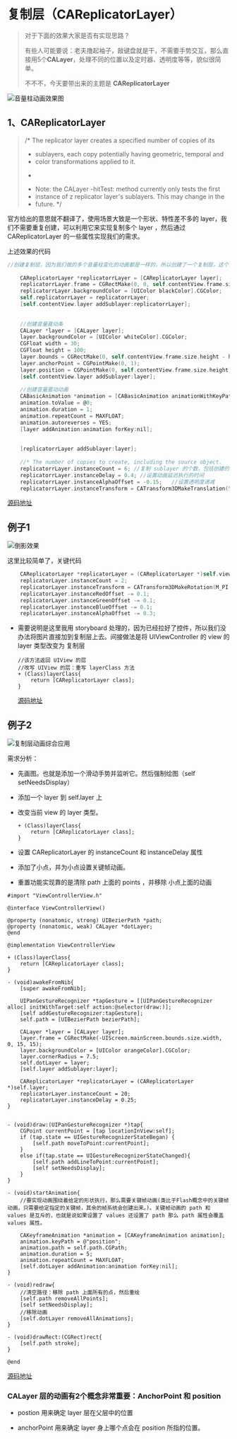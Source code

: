 # 复制层（CAReplicatorLayer）

> 对于下面的效果大家是否有实现思路？
>
> 有些人可能要说：老夫撸起袖子，敲键盘就是干，不需要手势交互，那么直接用5个**CALayer**，处理不同的位置以及定时器、透明度等等，貌似很简单。
>
> 不不不，今天要带出来的主题是 **CAReplicatorLayer**

![音量柱动画效果图](https://fantasticlbp.gitbooks.io/knowledge-kit/content/assets/QmW9ACfS9P5orau43H7gxuxsU4RVMDPD7mPnDKq4pgLmzr.gif)






## 1、CAReplicatorLayer

> /* The replicator layer creates a specified number of copies of its
>
> - sublayers, each copy potentially having geometric, temporal and
> - color transformations applied to it.
>
>  *
>
> - Note: the CALayer -hitTest: method currently only tests the first
> - instance of z replicator layer's sublayers. This may change in the
> - future. */

官方给出的意思就不翻译了，使用场景大致是一个形状、特性差不多的 layer，我们不需要重复创建，可以利用它来实现复制多个 layer ，然后通过 CAReplicatorLayer 的一些属性实现我们的需求。



上述效果的代码

```objective-c
//创建复制层，因为我们做的多个音量柱变化的动画都是一样的，所以创建了一个复制层，这个复制层可以对里面的 sublayer 进行复制，所以我们不需要重复创建了
    
    CAReplicatorLayer *replicatorrLayer = [CAReplicatorLayer layer];
    replicatorrLayer.frame = CGRectMake(0, 0, self.contentView.frame.size.width, self.contentView.frame.size.height);
    replicatorrLayer.backgroundColor = [UIColor blackColor].CGColor;
    self.replicatorrLayer = replicatorrLayer;
    [self.contentView.layer addSublayer:replicatorrLayer];
    
    
    //创建音量震动条
    CALayer *layer = [CALayer layer];
    layer.backgroundColor = [UIColor whiteColor].CGColor;
    CGFloat width = 30;
    CGFloat height = 100;
    layer.bounds = CGRectMake(0, self.contentView.frame.size.height - height, width, height);
    layer.anchorPoint = CGPointMake(0, 1);
    layer.position = CGPointMake(0, self.contentView.frame.size.height);
    [self.contentView.layer addSublayer:layer];
    
    //创建音量震动动画
    CABasicAnimation *animation = [CABasicAnimation animationWithKeyPath:@"transform.scale.y"];
    animation.toValue = @0;
    animation.duration = 1;
    animation.repeatCount = MAXFLOAT;
    animation.autoreverses = YES;
    [layer addAnimation:animation forKey:nil];
    
    
    [replicatorrLayer addSublayer:layer];
    
    //* The number of copies to create, including the source object.
    replicatorrLayer.instanceCount = 6; //复制 sublayer 的个数，包括创建的第一个sublayer 在内的个数
    replicatorrLayer.instanceDelay = 0.4; //设置动画延迟执行的时间
    replicatorrLayer.instanceAlphaOffset = -0.15;   //设置透明度递减
    replicatorrLayer.instanceTransform = CATransform3DMakeTranslation(50, 0, 0);
```
[源码地址](https://github.com/FantasticLBP/BlogDemos/tree/master/复制层应用1-音量柱动画)




## 例子1

![倒影效果](https://fantasticlbp.gitbooks.io/knowledge-kit/content/assets/QmQrU8UxSytnKbWcDVpY5mdy6kmiSHpzyqwt8GykWKNEY2.png)

这里比较简单了，关键代码

```objective-c
	CAReplicatorLayer *replicatorLayer = (CAReplicatorLayer *)self.view.layer;
    replicatorLayer.instanceCount = 2;
    replicatorLayer.instanceTransform = CATransform3DMakeRotation(M_PI, 1, 0, 0);
    replicatorLayer.instanceRedOffset -= 0.1;
    replicatorLayer.instanceGreenOffset -= 0.1;
    replicatorLayer.instanceBlueOffset -= 0.1;
    replicatorLayer.instanceAlphaOffset -= 0.3;
```

- 需要说明是这里我用 storyboard 处理的，因为已经拉好了控件，所以我们没办法将图片直接加到复制层上去。间接做法是将 UIViewController 的 view 的 layer 类型改变为 复制层

  ```
  //该方法返回 UIView 的层
  //改写 UIView 的层：重写 layerClass 方法
  + (Class)layerClass{
      return [CAReplicatorLayer class];
  }
  ```
  [源码地址](https://github.com/FantasticLBP/BlogDemos/tree/master/复制层应用2-倒影效果)


## 例子2

![复制层动画综合应用](https://fantasticlbp.gitbooks.io/knowledge-kit/assets/QQ20180610-235637-HD.gif)


需求分析：

- 先画图。也就是添加一个滑动手势并监听它。然后强制绘图（self setNeedsDisplay）

- 添加一个 layer 到 self.layer 上

- 改变当前 view 的 layer 类型。

  ```
  + (Class)layerClass{
      return [CAReplicatorLayer class];
  }
  ```

- 设置 CAReplicatorLayer 的 instanceCount 和 instanceDelay 属性

- 添加了小点，并为小点设置关键帧动画。

- 重置功能实现靠的是清除 path 上面的 points ，并移除 小点上面的动画

```
#import "ViewControllerView.h"

@interface ViewControllerView()

@property (nonatomic, strong) UIBezierPath *path;
@property (nonatomic, weak) CALayer *dotLayer;
@end

@implementation ViewControllerView

+ (Class)layerClass{
    return [CAReplicatorLayer class];
}

- (void)awakeFromNib{
    [super awakeFromNib];
    
    UIPanGestureRecognizer *tapGesture = [[UIPanGestureRecognizer alloc] initWithTarget:self action:@selector(draw:)];
    [self addGestureRecognizer:tapGesture];
    self.path = [UIBezierPath bezierPath];
    
    CALayer *layer = [CALayer layer];
    layer.frame = CGRectMake(-UIScreen.mainScreen.bounds.size.width, 0, 15, 15);
    layer.backgroundColor = [UIColor orangeColor].CGColor;
    layer.cornerRadius = 7.5;
    self.dotLayer = layer;
    [self.layer addSublayer:layer];
    
    CAReplicatorLayer *replicatorLayer = (CAReplicatorLayer *)self.layer;
    replicatorLayer.instanceCount = 20;
    replicatorLayer.instanceDelay = 0.25;
}


- (void)draw:(UIPanGestureRecognizer *)tap{
    CGPoint currentPoint = [tap locationInView:self];
    if (tap.state == UIGestureRecognizerStateBegan) {
        [self.path moveToPoint:currentPoint];
    }
    else if(tap.state == UIGestureRecognizerStateChanged){
        [self.path addLineToPoint:currentPoint];
        [self setNeedsDisplay];
    }
}

- (void)startAnimation{
    //要实现动画围绕着给定的形状执行，那么需要关键帧动画(类比于Flash概念中的关键帧动画，只需要给定指定的关键帧，其余的帧系统会创建出来。)。关键帧动画的 path 和 values 是互斥的，也就是说如果设置了 values 还设置了 path 那么 path 属性会覆盖 values 属性。
    
    CAKeyframeAnimation *animation = [CAKeyframeAnimation animation];
    animation.keyPath = @"position";
    animation.path = self.path.CGPath;
    animation.duration = 5;
    animation.repeatCount = MAXFLOAT;
    [self.dotLayer addAnimation:animation forKey:nil];
}

- (void)redraw{
    //清空路径：移除 path 上面所有的点，然后重绘
    [self.path removeAllPoints];
    [self setNeedsDisplay];
    //移除动画
    [self.dotLayer removeAllAnimations];
}

- (void)drawRect:(CGRect)rect{
    [self.path stroke];
}

@end
```
[源码地址](https://github.com/FantasticLBP/BlogDemos/tree/master/复制层应用3-粒子闪烁效果)

### CALayer 层的动画有2个概念非常重要：AnchorPoint 和 position

- postion 用来确定 layer 层在父层中的位置

- anchorPoint 用来确定 layer 身上哪个点会在 position 所指的位置。

  

